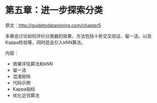 第五章：进一步探索分类
======================

原文：http://guidetodatamining.com/chapter5

本章会讨论如何评价分类器的效果，方法包括十折交叉验证、留一法、以及Kappa检验等，同时还会引入kNN算法。

内容：

* 效果评估算法和kNN
* 留一法
* 混淆矩阵
* 代码示例
* Kappa指标
* 优化近邻算法